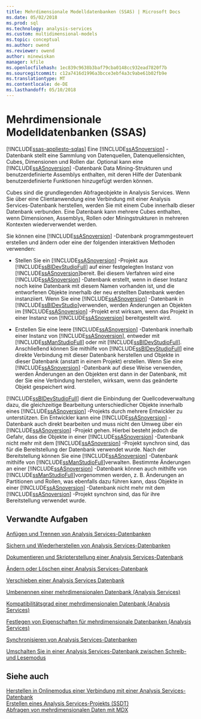 ```yaml
---
title: Mehrdimensionale Modelldatenbanken (SSAS) | Microsoft Docs
ms.date: 05/02/2018
ms.prod: sql
ms.technology: analysis-services
ms.custom: multidimensional-models
ms.topic: conceptual
ms.author: owend
ms.reviewer: owend
author: minewiskan
manager: kfile
ms.openlocfilehash: 1ec839c9638b3baf79cba0148cc932ead7820f7b
ms.sourcegitcommit: c12a7416d1996a3bcce3ebf4a3c9abe61b02fb9e
ms.translationtype: MT
ms.contentlocale: de-DE
ms.lasthandoff: 05/10/2018
---
```

# <a name="multidimensional-model-databases-ssas"></a>Mehrdimensionale Modelldatenbanken (SSAS)
[!INCLUDE[ssas-appliesto-sqlas](../../includes/ssas-appliesto-sqlas.md)]
  Eine [!INCLUDE[ssASnoversion](../../includes/ssasnoversion-md.md)] -Datenbank stellt eine Sammlung von Datenquellen, Datenquellensichten, Cubes, Dimensionen und Rollen dar. Optional kann eine [!INCLUDE[ssASnoversion](../../includes/ssasnoversion-md.md)] -Datenbank Data Mining-Strukturen und benutzerdefinierte Assemblys enthalten, mit deren Hilfe der Datenbank benutzerdefinierte Funktionen hinzugefügt werden können.  
  
 Cubes sind die grundlegenden Abfrageobjekte in Analysis Services. Wenn Sie über eine Clientanwendung eine Verbindung mit einer Analysis Services-Datenbank herstellen, werden Sie mit einem Cube innerhalb dieser Datenbank verbunden. Eine Datenbank kann mehrere Cubes enthalten, wenn Dimensionen, Assemblys, Rollen oder Miningstrukturen in mehreren Kontexten wiederverwendet werden.  
  
 Sie können eine [!INCLUDE[ssASnoversion](../../includes/ssasnoversion-md.md)] -Datenbank programmgesteuert erstellen und ändern oder eine der folgenden interaktiven Methoden verwenden:  
  
-   Stellen Sie ein [!INCLUDE[ssASnoversion](../../includes/ssasnoversion-md.md)] -Projekt aus [!INCLUDE[ssBIDevStudioFull](../../includes/ssbidevstudiofull-md.md)] auf einer festgelegten Instanz von [!INCLUDE[ssASnoversion](../../includes/ssasnoversion-md.md)]bereit. Bei diesem Verfahren wird eine [!INCLUDE[ssASnoversion](../../includes/ssasnoversion-md.md)] -Datenbank erstellt, wenn in dieser Instanz noch keine Datenbank mit diesem Namen vorhanden ist, und die entworfenen Objekte innerhalb der neu erstellten Datenbank werden instanziiert. Wenn Sie eine [!INCLUDE[ssASnoversion](../../includes/ssasnoversion-md.md)] -Datenbank in [!INCLUDE[ssBIDevStudio](../../includes/ssbidevstudio-md.md)]verwenden, werden Änderungen an Objekten im [!INCLUDE[ssASnoversion](../../includes/ssasnoversion-md.md)] -Projekt erst wirksam, wenn das Projekt in einer Instanz von [!INCLUDE[ssASnoversion](../../includes/ssasnoversion-md.md)] bereitgestellt wird.  
  
-   Erstellen Sie eine leere [!INCLUDE[ssASnoversion](../../includes/ssasnoversion-md.md)] -Datenbank innerhalb einer Instanz von [!INCLUDE[ssASnoversion](../../includes/ssasnoversion-md.md)], entweder mit [!INCLUDE[ssManStudioFull](../../includes/ssmanstudiofull-md.md)] oder mit [!INCLUDE[ssBIDevStudioFull](../../includes/ssbidevstudiofull-md.md)]. Anschließend können Sie mithilfe von [!INCLUDE[ssBIDevStudioFull](../../includes/ssbidevstudiofull-md.md)] eine direkte Verbindung mit dieser Datenbank herstellen und Objekte in dieser Datenbank (anstatt in einem Projekt) erstellen. Wenn Sie eine [!INCLUDE[ssASnoversion](../../includes/ssasnoversion-md.md)] -Datenbank auf diese Weise verwenden, werden Änderungen an den Objekten erst dann in der Datenbank, mit der Sie eine Verbindung herstellen, wirksam, wenn das geänderte Objekt gespeichert wird.  
  
 [!INCLUDE[ssBIDevStudioFull](../../includes/ssbidevstudiofull-md.md)] dient die Einbindung der Quellcodeverwaltung dazu, die gleichzeitige Bearbeitung unterschiedlicher Objekte innerhalb eines [!INCLUDE[ssASnoversion](../../includes/ssasnoversion-md.md)] -Projekts durch mehrere Entwickler zu unterstützen. Ein Entwickler kann eine [!INCLUDE[ssASnoversion](../../includes/ssasnoversion-md.md)] -Datenbank auch direkt bearbeiten und muss nicht den Umweg über ein [!INCLUDE[ssASnoversion](../../includes/ssasnoversion-md.md)] -Projekt gehen. Hierbei besteht jedoch die Gefahr, dass die Objekte in einer [!INCLUDE[ssASnoversion](../../includes/ssasnoversion-md.md)] -Datenbank nicht mehr mit dem [!INCLUDE[ssASnoversion](../../includes/ssasnoversion-md.md)] -Projekt synchron sind, das für die Bereitstellung der Datenbank verwendet wurde. Nach der Bereitstellung können Sie eine [!INCLUDE[ssASnoversion](../../includes/ssasnoversion-md.md)] -Datenbank mithilfe von [!INCLUDE[ssManStudioFull](../../includes/ssmanstudiofull-md.md)]verwalten. Bestimmte Änderungen an einer [!INCLUDE[ssASnoversion](../../includes/ssasnoversion-md.md)] -Datenbank können auch mithilfe von [!INCLUDE[ssManStudioFull](../../includes/ssmanstudiofull-md.md)]vorgenommen werden, z. B. Änderungen an Partitionen und Rollen, was ebenfalls dazu führen kann, dass Objekte in einer [!INCLUDE[ssASnoversion](../../includes/ssasnoversion-md.md)] -Datenbank nicht mehr mit dem [!INCLUDE[ssASnoversion](../../includes/ssasnoversion-md.md)] -Projekt synchron sind, das für ihre Bereitstellung verwendet wurde.  
  
## <a name="related-tasks"></a>Verwandte Aufgaben  
 [Anfügen und Trennen von Analysis Services-Datenbanken](../../analysis-services/multidimensional-models/attach-and-detach-analysis-services-databases.md)  
  
 [Sichern und Wiederherstellen von Analysis Services-Datenbanken](../../analysis-services/multidimensional-models/backup-and-restore-of-analysis-services-databases.md)  
  
 [Dokumentieren und Skripterstellung einer Analysis Services-Datenbank](../../analysis-services/multidimensional-models/document-and-script-an-analysis-services-database.md)  
  
 [Ändern oder Löschen einer Analysis Services-Datenbank](../../analysis-services/multidimensional-models/modify-or-delete-an-analysis-services-database.md)  
  
 [Verschieben einer Analysis Services Datenbank](../../analysis-services/multidimensional-models/move-an-analysis-services-database.md)  
  
 [Umbenennen einer mehrdimensionalen Datenbank &#40;Analysis Services&#41;](../../analysis-services/multidimensional-models/rename-a-multidimensional-database-analysis-services.md)  
  
 [Kompatibilitätsgrad einer mehrdimensionalen Datenbank &#40;Analysis Services&#41;](../../analysis-services/multidimensional-models/compatibility-level-of-a-multidimensional-database-analysis-services.md)  
  
 [Festlegen von Eigenschaften für mehrdimensionale Datenbanken &#40;Analysis Services&#41;](../../analysis-services/multidimensional-models/set-multidimensional-database-properties-analysis-services.md)  
  
 [Synchronisieren von Analysis Services-Datenbanken](../../analysis-services/multidimensional-models/synchronize-analysis-services-databases.md)  
  
 [Umschalten Sie in einer Analysis Services-Datenbank zwischen Schreib-und Lesemodus](../../analysis-services/multidimensional-models/switch-an-analysis-services-database-between-readonly-and-readwrite-modes.md)  
  
## <a name="see-also"></a>Siehe auch  
 [Herstellen in Onlinemodus einer Verbindung mit einer Analysis Services-Datenbank](../../analysis-services/multidimensional-models/connect-in-online-mode-to-an-analysis-services-database.md)   
 [Erstellen eines Analysis Services-Projekts &#40;SSDT&#41;](../../analysis-services/multidimensional-models/create-an-analysis-services-project-ssdt.md)   
 [Abfragen von mehrdimensionalen Daten mit MDX](../../analysis-services/multidimensional-models/mdx/querying-multidimensional-data-with-mdx.md)  
  
  
